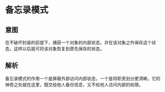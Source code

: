 # 备忘录模式

## 意图

在不破坏封装的前提下，捕获一个对象的内部状态，并在该对象之外保存这个状态。这样以后就可将该对象恢复到原先保存的状态。

## 解析

备忘录模式的作用一个是屏蔽外部访问内部状态，一个是将职责划分更清晰。它的神奇之处就在这里，既交给他人备份信息，又不给他人访问内部的权限。





